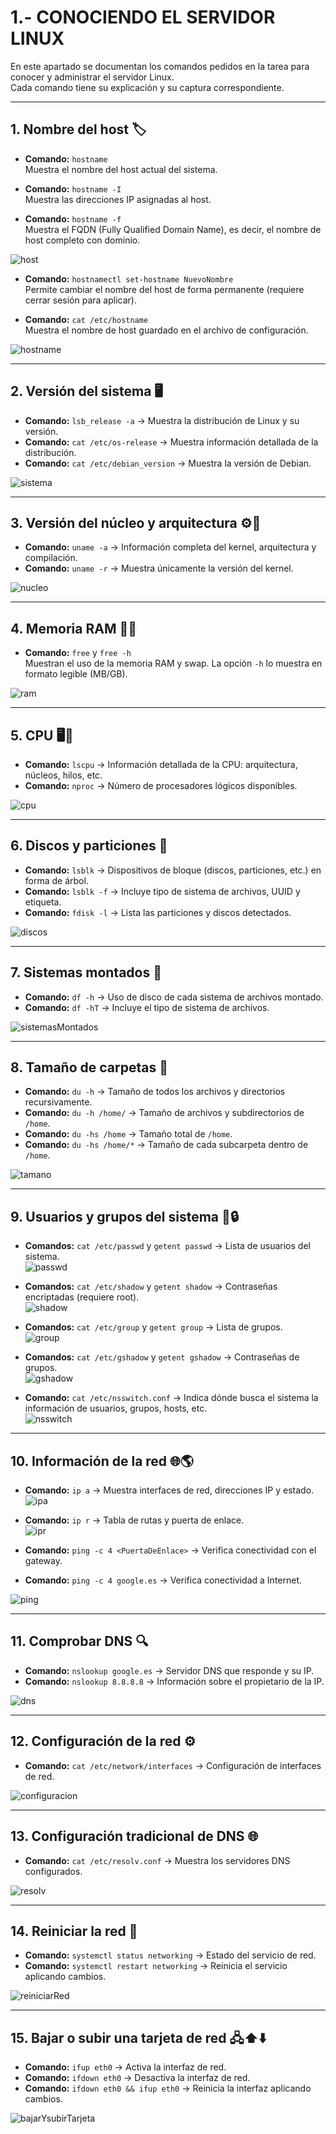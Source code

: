 # 1.- CONOCIENDO EL SERVIDOR LINUX 

En este apartado se documentan los comandos pedidos en la tarea para conocer y administrar el servidor Linux.  
Cada comando tiene su explicación y su captura correspondiente.

---

## 1. Nombre del host 🏷️
- **Comando:** `hostname`  
  Muestra el nombre del host actual del sistema.  

- **Comando:** `hostname -I`  
  Muestra las direcciones IP asignadas al host.  

- **Comando:** `hostname -f`  
  Muestra el FQDN (Fully Qualified Domain Name), es decir, el nombre de host completo con dominio.  

![host](/img/host.png)

- **Comando:** `hostnamectl set-hostname NuevoNombre`  
  Permite cambiar el nombre del host de forma permanente (requiere cerrar sesión para aplicar).  

- **Comando:** `cat /etc/hostname`  
  Muestra el nombre de host guardado en el archivo de configuración.  

![hostname](/img/hostname.png)

---

## 2. Versión del sistema 🖥️
- **Comando:** `lsb_release -a` → Muestra la distribución de Linux y su versión.  
- **Comando:** `cat /etc/os-release` → Muestra información detallada de la distribución.  
- **Comando:** `cat /etc/debian_version` → Muestra la versión de Debian.  

![sistema](/img/sistema.png)

---

## 3. Versión del núcleo y arquitectura ⚙️🔧
- **Comando:** `uname -a` → Información completa del kernel, arquitectura y compilación.  
- **Comando:** `uname -r` → Muestra únicamente la versión del kernel.  

![nucleo](/img/nucleo.png)

---

## 4. Memoria RAM 🧠💾
- **Comando:** `free` y `free -h`  
  Muestran el uso de la memoria RAM y swap. La opción `-h` lo muestra en formato legible (MB/GB).  

![ram](/img/ram.png)

---

## 5. CPU 🖥️💨
- **Comando:** `lscpu` → Información detallada de la CPU: arquitectura, núcleos, hilos, etc.  
- **Comando:** `nproc` → Número de procesadores lógicos disponibles.  

![cpu](/img/cpu.png)

---

## 6. Discos y particiones 💽
- **Comando:** `lsblk` → Dispositivos de bloque (discos, particiones, etc.) en forma de árbol.  
- **Comando:** `lsblk -f` → Incluye tipo de sistema de archivos, UUID y etiqueta.  
- **Comando:** `fdisk -l` → Lista las particiones y discos detectados.  

![discos](/img/discos.png)

---

## 7. Sistemas montados 📂
- **Comando:** `df -h` → Uso de disco de cada sistema de archivos montado.  
- **Comando:** `df -hT` → Incluye el tipo de sistema de archivos.  

![sistemasMontados](/img/sistemasMontados.png)

---

## 8. Tamaño de carpetas 📁
- **Comando:** `du -h` → Tamaño de todos los archivos y directorios recursivamente.  
- **Comando:** `du -h /home/` → Tamaño de archivos y subdirectorios de `/home`.  
- **Comando:** `du -hs /home` → Tamaño total de `/home`.  
- **Comando:** `du -hs /home/*` → Tamaño de cada subcarpeta dentro de `/home`.  

![tamano](/img/tamano.png)

---

## 9. Usuarios y grupos del sistema 👥🔒
- **Comandos:** `cat /etc/passwd` y `getent passwd` → Lista de usuarios del sistema.  
![passwd](/img/passwd.png)

- **Comandos:** `cat /etc/shadow` y `getent shadow` → Contraseñas encriptadas (requiere root).  
![shadow](/img/shadow.png)

- **Comandos:** `cat /etc/group` y `getent group` → Lista de grupos.  
![group](/img/group.png)

- **Comandos:** `cat /etc/gshadow` y `getent gshadow` → Contraseñas de grupos.  
![gshadow](/img/gshadow.png)

- **Comando:** `cat /etc/nsswitch.conf` → Indica dónde busca el sistema la información de usuarios, grupos, hosts, etc.  
![nsswitch](/img/nsswitch.png)

---

## 10. Información de la red 🌐🌎
- **Comando:** `ip a` → Muestra interfaces de red, direcciones IP y estado.  
![ipa](/img/ipa.png)

- **Comando:** `ip r` → Tabla de rutas y puerta de enlace.  
![ipr](/img/ipr.png)

- **Comando:** `ping -c 4 <PuertaDeEnlace>` → Verifica conectividad con el gateway.  
- **Comando:** `ping -c 4 google.es` → Verifica conectividad a Internet.  

![ping](/img/ping.png)

---

## 11. Comprobar DNS 🔍
- **Comando:** `nslookup google.es` → Servidor DNS que responde y su IP.  
- **Comando:** `nslookup 8.8.8.8` → Información sobre el propietario de la IP.  

![dns](/img/dns.png)

---

## 12. Configuración de la red ⚙️
- **Comando:** `cat /etc/network/interfaces` → Configuración de interfaces de red.  

![configuracion](/img/configuracion.png)

---

## 13. Configuración tradicional de DNS 🌐
- **Comando:** `cat /etc/resolv.conf` → Muestra los servidores DNS configurados.  

![resolv](/img/resolv.png)

---

## 14. Reiniciar la red 🔄
- **Comando:** `systemctl status networking` → Estado del servicio de red.  
- **Comando:** `systemctl restart networking` → Reinicia el servicio aplicando cambios.  

![reiniciarRed](/img/reiniciarRed.png)

---

## 15. Bajar o subir una tarjeta de red 🖧⬆️⬇️
- **Comando:** `ifup eth0` → Activa la interfaz de red.  
- **Comando:** `ifdown eth0` → Desactiva la interfaz de red.  
- **Comando:** `ifdown eth0 && ifup eth0` → Reinicia la interfaz aplicando cambios.  

![bajarYsubirTarjeta](/img/bajarYsubirTarjeta.png)
